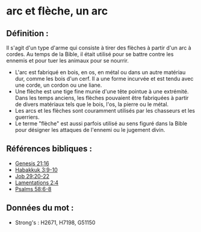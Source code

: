 # arc et flèche, un arc

## Définition :

Il s'agit d'un type d'arme qui consiste à tirer des flèches à partir d'un arc à cordes. Au temps de la Bible, il était utilisé pour se battre contre les ennemis et pour tuer les animaux pour se nourrir.

* L'arc est fabriqué en bois, en os, en métal ou dans un autre matériau dur, comme les bois d'un cerf. Il a une forme incurvée et est tendu avec une corde, un cordon ou une liane.
* Une flèche est une tige fine munie d'une tête pointue à une extrémité. Dans les temps anciens, les flèches pouvaient être fabriquées à partir de divers matériaux tels que le bois, l'os, la pierre ou le métal.
* Les arcs et les flèches sont couramment utilisés par les chasseurs et les guerriers.
* Le terme "flèche" est aussi parfois utilisé au sens figuré dans la Bible pour désigner les attaques de l'ennemi ou le jugement divin.

## Références bibliques :

* [Genesis 21:16](rc://en/tn/help/gen/21/16)
* [Habakkuk 3:9-10](rc://en/tn/help/hab/03/09)
* [Job 29:20-22](rc://en/tn/help/job/29/20)
* [Lamentations 2:4](rc://en/tn/help/lam/02/04)
* [Psalms 58:6-8](rc://en/tn/help/psa/058/006)

## Données du mot :

* Strong's : H2671, H7198, G51150
